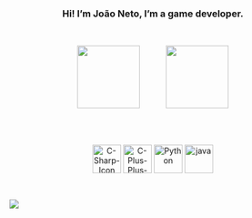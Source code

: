 <div align="center">
  <h3>Hi! I’m João Neto, I’m a game developer.</h3>
</div>

##

<br>
<div align="center">
  <img align="center" height="110em" src="https://github.com/JNetoGH/JNetoGH/assets/24737993/54b6fe01-ec01-42e8-b32a-9e4587011d80"/>
    <!---
  Spaces are hete
  --->
  ㅤㅤㅤ
  <img align="center" height="110em" src="https://github.com/JNetoGH/JNetoGH/assets/24737993/10907000-e49a-4c88-9645-3e1396a9a413"/>
</div>
<br>

##

<br>
<div align="center" style="display: inline_block">
  <img align="center" alt="C-Sharp-Icon" height="50" width="50" src="https://cdn.jsdelivr.net/gh/devicons/devicon/icons/csharp/csharp-original.svg" />
  <img align="center" alt="C-Plus-Plus-Icon" height="50" width="50" src="https://cdn.jsdelivr.net/gh/devicons/devicon/icons/cplusplus/cplusplus-original.svg" />
  <img align="center" alt="Python" height="50" width="50" src="https://cdn.jsdelivr.net/gh/devicons/devicon/icons/python/python-original.svg" />
  <img align="center" alt="java" height="50" width="50" src="https://cdn.jsdelivr.net/gh/devicons/devicon/icons/java/java-original-wordmark.svg" />
</div>

##

<br>
<div align="center">
  <a href="mailto:joaomendes15@gmail.com" style="margin-right: 1000px;">
    <img src="https://img.shields.io/badge/Gmail-D14836?style=for-the-badge&logo=gmail&logoColor=white" target="_blank">
  </a>
  <!---
  Spaces are hete
  --->
  ㅤ
  <a href="https://www.linkedin.com/in/joao-neto-a0bab020a/" target="_blank">
    <img style="margin-left:1000px" src="https://img.shields.io/badge/-LinkedIn-%230077B5?style=for-the-badge&logo=linkedin&logoColor=white" target="_blank">
  </a> 
</div>
